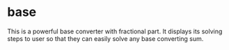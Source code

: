 # base
This is a powerful base converter with fractional part.  It displays its solving steps to user so that they can easily solve any base converting sum.
